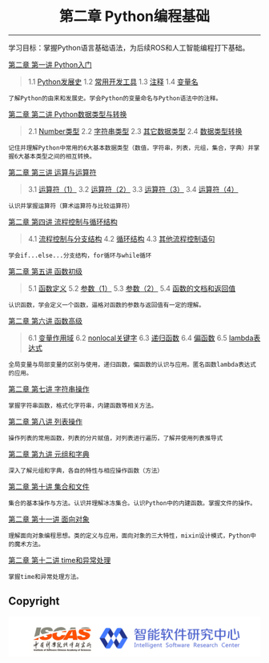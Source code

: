 # <center>第二章 Python编程基础</center>

---

学习目标：掌握Python语言基础语法，为后续ROS和人工智能编程打下基础。

[第二章 第一讲  Python入门](https://github.com/YunxiangLuo/ros/tree/master/chapter2/class1)

> 1.1  [Python发展史](https://www.bilibili.com/video/BV1v7411m74m)
> 1.2  [常用开发工具](https://www.bilibili.com/video/BV1v7411m73v)
> 1.3  [注释](https://www.bilibili.com/video/BV1e7411m7qm)
> 1.4  [变量名](https://www.bilibili.com/video/BV1e7411m7s6)

```
了解Python的由来和发展史。学会Python的变量命名与Python语法中的注释。
```

[第二章 第二讲  Python数据类型与转换](https://github.com/YunxiangLuo/ros/tree/master/chapter2/class2)

> 2.1  [Number类型](https://www.bilibili.com/video/BV127411m7j3)
> 2.2  [字符串类型](https://www.bilibili.com/video/BV127411m7gH)
> 2.3  [其它数据类型](https://www.bilibili.com/video/BV1m7411m7x9)
> 2.4  [数据类型转换](https://www.bilibili.com/video/BV127411m7j3)


```
记住并理解Python中常用的6大基本数据类型（数值，字符串，列表，元组，集合，字典）并掌握6大基本类型之间的相互转换。
```

[第二章 第三讲 运算与运算符](https://github.com/YunxiangLuo/ros/tree/master/chapter2/class3)

> 3.1  [运算符（1）](https://www.bilibili.com/video/BV137411U7DF)
> 3.2  [运算符（2）](https://www.bilibili.com/video/BV157411U7gL)
> 3.3  [运算符（3）](https://www.bilibili.com/video/BV1V7411U7zo)
> 3.4  [运算符（4）](https://www.bilibili.com/video/BV1V7411U7W6)

```
认识并掌握运算符（算术运算符与比较运算符）
```

[第二章 第四讲 流程控制与循环结构](https://github.com/YunxiangLuo/ros/tree/master/chapter2/class4)

> 4.1  [流程控制与分支结构](https://www.bilibili.com/video/BV1d741117gR)
> 4.2  [循环结构]()
> 4.3  [其他流程控制语句](https://www.bilibili.com/video/BV1R741117ou)

```
学会if...else...分支结构，for循环与while循环
```

[第二章 第五讲 函数初级](https://github.com/YunxiangLuo/ros/tree/master/chapter2/class5)

> 5.1  [函数定义](https://www.bilibili.com/video/BV1Q741117Kk)
> 5.2  [参数（1）](https://www.bilibili.com/video/BV1Q741117gt)
> 5.3  [参数（2）](https://www.bilibili.com/video/BV1Q7411175b)
> 5.4  [函数的文档和返回值](https://www.bilibili.com/video/BV1Q741117n4)

```
认识函数，学会定义一个函数，逼格对函数的参数与返回值有一定的理解。
```

[第二章 第六讲 函数高级](https://github.com/YunxiangLuo/ros/tree/master/chapter2/class6)

> 6.1  [变量作用域](https://www.bilibili.com/video/BV1D741117Sb)
> 6.2  [nonlocal关键字](https://www.bilibili.com/video/BV1D741117m6)
> 6.3  [递归函数](https://www.bilibili.com/video/BV1X741117zn)
> 6.4  [偏函数](https://www.bilibili.com/video/BV1X741117mB)
> 6.5  [lambda表达式](https://www.bilibili.com/video/BV1X741117Aa)

```
全局变量与局部变量的区别与使用，递归函数，偏函数的认识与应用。匿名函数lambda表达式的应用。
```

[第二章 第七讲 字符串操作](https://github.com/YunxiangLuo/ros/tree/master/chapter2/class7)

```
掌握字符串函数，格式化字符串，内建函数等相关方法。
```

[第二章 第八讲 列表操作](https://github.com/YunxiangLuo/ros/tree/master/chapter2/class8)

```
操作列表的常用函数，列表的分片赋值，对列表进行遍历，了解并使用列表推导式
```
[第二章 第九讲 元组和字典](https://github.com/YunxiangLuo/ros/tree/master/chapter2/class9)

```
深入了解元组和字典，各自的特性与相应操作函数（方法）
```
[第二章 第十讲 集合和文件](https://github.com/YunxiangLuo/ros/tree/master/chapter2/class10)

```
集合的基本操作与方法。认识并理解冰冻集合。认识Python中的内建函数。掌握文件的操作。
```
[第二章 第十一讲 面向对象](https://github.com/YunxiangLuo/ros/tree/master/chapter2/class11)

```
理解面向对象编程思想。类的定义与应用，面向对象的三大特性，mixin设计模式，Python中的魔术方法。
```

[第二章 第十二讲 time和异常处理](https://github.com/YunxiangLuo/ros/tree/master/chapter2/class12)

```
掌握time和异常处理方法。
```
## Copyright

![Logo](../joint_logo.png)
